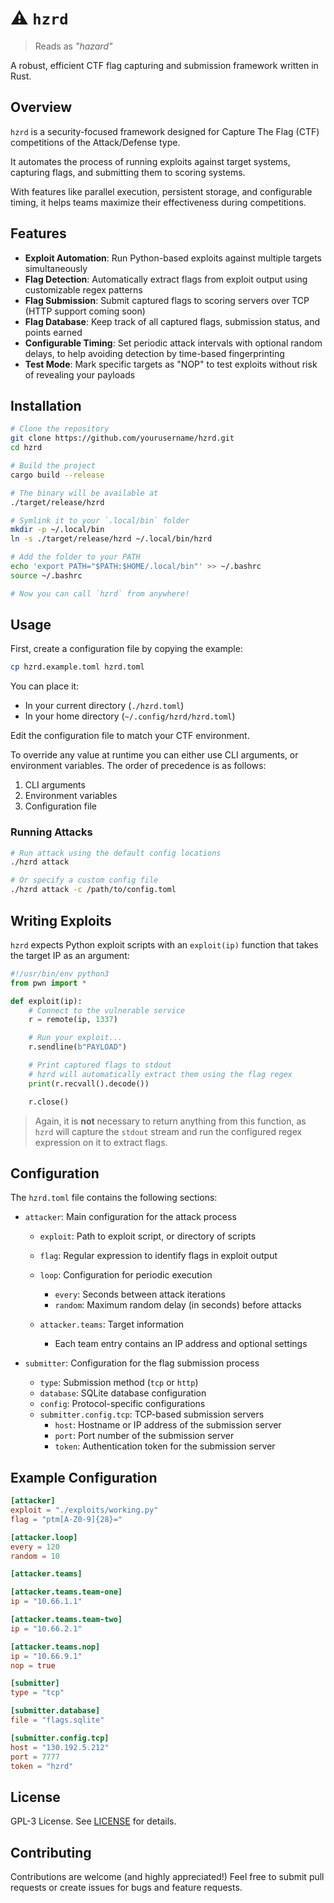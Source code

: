 # ⚠️ `hzrd`
> Reads as *"hazard"*

A robust, efficient CTF flag capturing and submission framework written in Rust.

## Overview

`hzrd` is a security-focused framework designed for Capture The Flag (CTF) competitions of the Attack/Defense type.

It automates the process of running exploits against target systems, capturing flags, and submitting them to scoring systems.

With features like parallel execution, persistent storage, and configurable timing, it helps teams maximize their effectiveness during competitions.

## Features

- **Exploit Automation**: Run Python-based exploits against multiple targets simultaneously
- **Flag Detection**: Automatically extract flags from exploit output using customizable regex patterns
- **Flag Submission**: Submit captured flags to scoring servers over TCP (HTTP support coming soon)
- **Flag Database**: Keep track of all captured flags, submission status, and points earned
- **Configurable Timing**: Set periodic attack intervals with optional random delays, to help avoiding detection by time-based fingerprinting
- **Test Mode**: Mark specific targets as "NOP" to test exploits without risk of revealing your payloads

## Installation

```bash
# Clone the repository
git clone https://github.com/yourusername/hzrd.git
cd hzrd

# Build the project
cargo build --release

# The binary will be available at
./target/release/hzrd

# Symlink it to your `.local/bin` folder
mkdir -p ~/.local/bin
ln -s ./target/release/hzrd ~/.local/bin/hzrd

# Add the folder to your PATH
echo 'export PATH="$PATH:$HOME/.local/bin"' >> ~/.bashrc
source ~/.bashrc

# Now you can call `hzrd` from anywhere!
```

## Usage

First, create a configuration file by copying the example:

```bash
cp hzrd.example.toml hzrd.toml
```

You can place it:
- In your current directory (`./hzrd.toml`)
- In your home directory (`~/.config/hzrd/hzrd.toml`)

Edit the configuration file to match your CTF environment.

To override any value at runtime you can either use CLI arguments, or environment variables. The order of precedence is as follows:
1. CLI arguments
2. Environment variables
3. Configuration file

### Running Attacks

```bash
# Run attack using the default config locations
./hzrd attack

# Or specify a custom config file
./hzrd attack -c /path/to/config.toml
```

## Writing Exploits

`hzrd` expects Python exploit scripts with an `exploit(ip)` function that takes the target IP as an argument:

```python
#!/usr/bin/env python3
from pwn import *

def exploit(ip):
    # Connect to the vulnerable service
    r = remote(ip, 1337)

    # Run your exploit...
    r.sendline(b"PAYLOAD")

    # Print captured flags to stdout
    # hzrd will automatically extract them using the flag regex
    print(r.recvall().decode())

    r.close()
```

> Again, it is **not** necessary to return anything from this function, as `hzrd` will capture the `stdout` stream and run the configured regex expression on it to extract flags.

## Configuration

The `hzrd.toml` file contains the following sections:

- `attacker`: Main configuration for the attack process
  - `exploit`: Path to exploit script, or directory of scripts
  - `flag`: Regular expression to identify flags in exploit output
  - `loop`: Configuration for periodic execution
    - `every`: Seconds between attack iterations
    - `random`: Maximum random delay (in seconds) before attacks

  - `attacker.teams`: Target information
    - Each team entry contains an IP address and optional settings

- `submitter`: Configuration for the flag submission process
  - `type`: Submission method (`tcp` or `http`)
  - `database`: SQLite database configuration
  - `config`: Protocol-specific configurations
  - `submitter.config.tcp`: TCP-based submission servers
    - `host`: Hostname or IP address of the submission server
    - `port`: Port number of the submission server
    - `token`: Authentication token for the submission server

## Example Configuration

```toml
[attacker]
exploit = "./exploits/working.py"
flag = "ptm[A-Z0-9]{28}="

[attacker.loop]
every = 120
random = 10

[attacker.teams]

[attacker.teams.team-one]
ip = "10.66.1.1"

[attacker.teams.team-two]
ip = "10.66.2.1"

[attacker.teams.nop]
ip = "10.66.9.1"
nop = true

[submitter]
type = "tcp"

[submitter.database]
file = "flags.sqlite"

[submitter.config.tcp]
host = "130.192.5.212"
port = 7777
token = "hzrd"
```

## License

GPL-3 License. See [LICENSE](LICENSE) for details.

## Contributing

Contributions are welcome (and highly appreciated!) Feel free to submit pull requests or create issues for bugs and feature requests.
